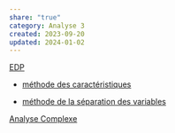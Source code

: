 ```yaml
---  
share: "true"  
category: Analyse 3  
created: 2023-09-20  
updated: 2024-01-02  
---  
```

  
[EDP](EDP.md)  
  
- [méthode des caractéristiques](m%C3%A9thode%20des%20caract%C3%A9ristiques.md)  
  
- [méthode de la séparation des variables](m%C3%A9thode%20de%20la%20s%C3%A9paration%20des%20variables.md)  
  
[Analyse Complexe](Analyse%20Complexe.md)  
